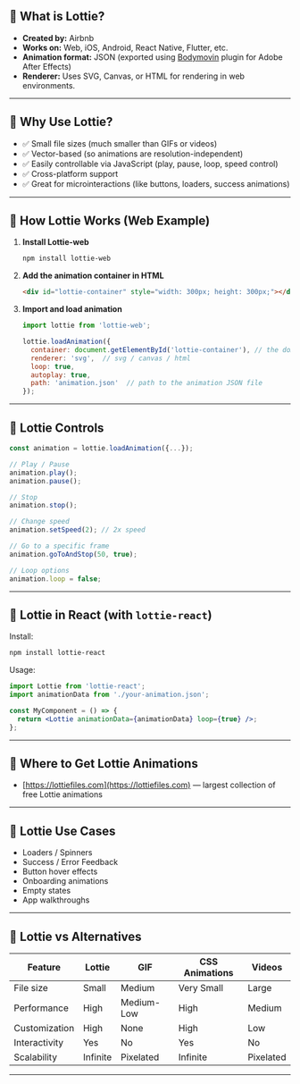 ## 🔹 What is Lottie?

* **Created by:** Airbnb
* **Works on:** Web, iOS, Android, React Native, Flutter, etc.
* **Animation format:** JSON (exported using [Bodymovin](https://github.com/airbnb/lottie-web) plugin for Adobe After Effects)
* **Renderer:** Uses SVG, Canvas, or HTML for rendering in web environments.

---

## 🔸 Why Use Lottie?

* ✅ Small file sizes (much smaller than GIFs or videos)
* ✅ Vector-based (so animations are resolution-independent)
* ✅ Easily controllable via JavaScript (play, pause, loop, speed control)
* ✅ Cross-platform support
* ✅ Great for microinteractions (like buttons, loaders, success animations)

---

## 🔹 How Lottie Works (Web Example)

1. **Install Lottie-web**

   ```bash
   npm install lottie-web
   ```

2. **Add the animation container in HTML**

   ```html
   <div id="lottie-container" style="width: 300px; height: 300px;"></div>
   ```

3. **Import and load animation**

   ```javascript
   import lottie from 'lottie-web';

   lottie.loadAnimation({
     container: document.getElementById('lottie-container'), // the dom element
     renderer: 'svg',  // svg / canvas / html
     loop: true,
     autoplay: true,
     path: 'animation.json'  // path to the animation JSON file
   });
   ```

---

## 🔸 Lottie Controls

```js
const animation = lottie.loadAnimation({...});

// Play / Pause
animation.play();
animation.pause();

// Stop
animation.stop();

// Change speed
animation.setSpeed(2); // 2x speed

// Go to a specific frame
animation.goToAndStop(50, true);

// Loop options
animation.loop = false;
```

---

## 🔹 Lottie in React (with `lottie-react`)

Install:

```bash
npm install lottie-react
```

Usage:

```jsx
import Lottie from 'lottie-react';
import animationData from './your-animation.json';

const MyComponent = () => {
  return <Lottie animationData={animationData} loop={true} />;
};
```

---

## 🔸 Where to Get Lottie Animations

* [https://lottiefiles.com](https://lottiefiles.com) — largest collection of free Lottie animations

---

## 🔹 Lottie Use Cases

* Loaders / Spinners
* Success / Error Feedback
* Button hover effects
* Onboarding animations
* Empty states
* App walkthroughs

---

## 🔸 Lottie vs Alternatives

| Feature       | Lottie   | GIF        | CSS Animations | Videos    |
| ------------- | -------- | ---------- | -------------- | --------- |
| File size     | Small    | Medium     | Very Small     | Large     |
| Performance   | High     | Medium-Low | High           | Medium    |
| Customization | High     | None       | High           | Low       |
| Interactivity | Yes      | No         | Yes            | No        |
| Scalability   | Infinite | Pixelated  | Infinite       | Pixelated |

---

